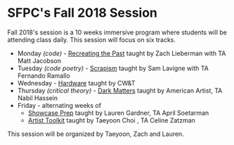# SFPC's Fall 2018 Session

Fall 2018's session is a 10 weeks immersive program where students will be attending class daily. This session will focus on six tracks.

* Monday *(code)* - [Recreating the Past](https://github.com/ofZach/recreatingThePast_fall17) taught by Zach Lieberman with TA Matt Jacobson
* Tuesday *(code poetry)* - [Scrapism](https://github.com/antiboredom/sfpc-scrapism) taught by Sam Lavigne with TA Fernando Ramallo
* Wednesday - [Hardware](https://docs.google.com/document/d/17PRhclGgFbqxA5pby3-XkEjNNuzww78ieZB8ZJYI38g/edit) taught by CW&T
* Thursday *(critical theory)* - [Dark Matters](https://github.com/0ld-h3ad/DarkMatters-Fall2018) taught by American Artist, TA Nabil Hassein
* Friday - alternating weeks of
  * [Showcase Prep](https://github.com/poohlaga/Showcase-Class---SFPC-Fall-2018) taught by Lauren Gardner, TA April Soetarman
  * [Artist Toolkit](https://github.com/tchoi8/ArtistsToolkit) taught by Taeyoon Choi , TA Celine Zatzman


This session will be organized by Taeyoon, Zach and Lauren.
